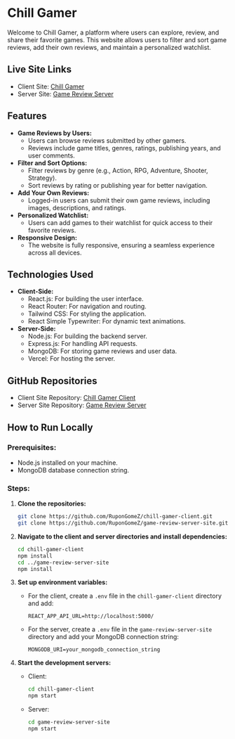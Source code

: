 # Chill Gamer

Welcome to Chill Gamer, a platform where users can explore, review, and share their favorite games. This website allows users to filter and sort game reviews, add their own reviews, and maintain a personalized watchlist.

## Live Site Links

- Client Site: [Chill Gamer](https://chill-gamer-c45cc.web.app/)
- Server Site: [Game Review Server](http://localhost:5000/)

## Features

- **Game Reviews by Users:**
  - Users can browse reviews submitted by other gamers.
  - Reviews include game titles, genres, ratings, publishing years, and user comments.
- **Filter and Sort Options:**
  - Filter reviews by genre (e.g., Action, RPG, Adventure, Shooter, Strategy).
  - Sort reviews by rating or publishing year for better navigation.
- **Add Your Own Reviews:**
  - Logged-in users can submit their own game reviews, including images, descriptions, and ratings.
- **Personalized Watchlist:**
  - Users can add games to their watchlist for quick access to their favorite reviews.
- **Responsive Design:**
  - The website is fully responsive, ensuring a seamless experience across all devices.

## Technologies Used

- **Client-Side:**
  - React.js: For building the user interface.
  - React Router: For navigation and routing.
  - Tailwind CSS: For styling the application.
  - React Simple Typewriter: For dynamic text animations.
- **Server-Side:**
  - Node.js: For building the backend server.
  - Express.js: For handling API requests.
  - MongoDB: For storing game reviews and user data.
  - Vercel: For hosting the server.

## GitHub Repositories

- Client Site Repository: [Chill Gamer Client](https://github.com/RuponGomeZ/chill-gamer-client.git)
- Server Site Repository: [Game Review Server](https://github.com/RuponGomeZ/game-review-server-site.git)

## How to Run Locally

### Prerequisites:

- Node.js installed on your machine.
- MongoDB database connection string.

### Steps:

1.  **Clone the repositories:**
    ```bash
    git clone https://github.com/RuponGomeZ/chill-gamer-client.git
    git clone https://github.com/RuponGomeZ/game-review-server-site.git
    ```
2.  **Navigate to the client and server directories and install dependencies:**
    ```bash
    cd chill-gamer-client
    npm install
    cd ../game-review-server-site
    npm install
    ```
3.  **Set up environment variables:**

    - For the client, create a `.env` file in the `chill-gamer-client` directory and add:
      ```
      REACT_APP_API_URL=http://localhost:5000/
      ```
    - For the server, create a `.env` file in the `game-review-server-site` directory and add your MongoDB connection string:
      ```
      MONGODB_URI=your_mongodb_connection_string
      ```

4.  **Start the development servers:**

    - Client:
      ```bash
      cd chill-gamer-client
      npm start
      ```
    - Server:
      ```bash
      cd game-review-server-site
      npm start
      ```

